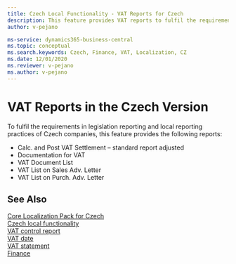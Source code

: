 ```yaml
---
title: Czech Local Functionality - VAT Reports for Czech
description: This feature provides VAT reports to fulfil the requirements in legislation reporting and local reporting practices of Czech companies.
author: v-pejano

ms-service: dynamics365-business-central
ms.topic: conceptual
ms.search.keywords: Czech, Finance, VAT, Localization, CZ
ms.date: 12/01/2020
ms.reviewer: v-pejano
ms.author: v-pejano
---
```



# VAT Reports in the Czech Version

To fulfil the requirements in legislation reporting and local reporting practices of Czech companies, this feature provides the following reports:

- Calc. and Post VAT Settlement – standard report adjusted
- Documentation for VAT
- VAT Document List
- VAT List on Sales Adv. Letter
- VAT List on Purch. Adv. Letter

## See Also

[Core Localization Pack for Czech](ui-extensions-core-localization-pack-cz.md)  
[Czech local functionality](czech-local-functionality.md)  
[VAT control report](how-to-create-vat-control-report.md)  
[VAT date](how-to-setup-vat-date.md)  
[VAT statement](vat-statement.md)  
[Finance](../../finance.md)  
